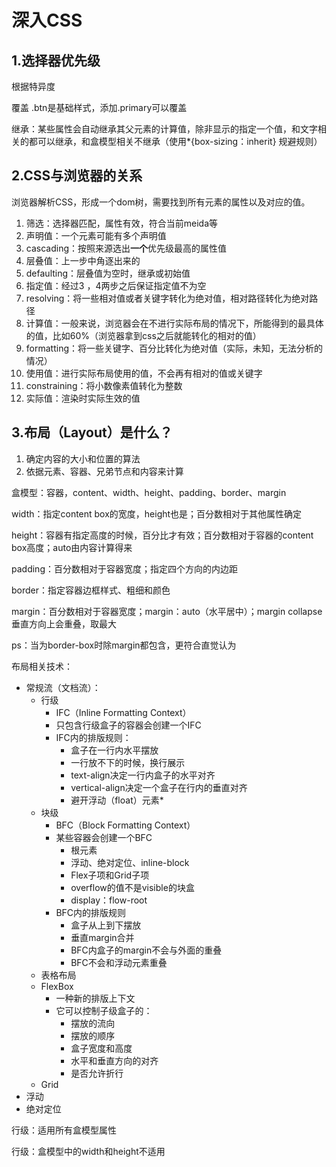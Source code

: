 # 深入CSS

## 1.选择器优先级

根据特异度

覆盖 .btn是基础样式，添加.primary可以覆盖

继承：某些属性会自动继承其父元素的计算值，除非显示的指定一个值，和文字相关的都可以继承，和盒模型相关不继承（使用*{box-sizing：inherit} 规避规则） 

## 2.CSS与浏览器的关系

浏览器解析CSS，形成一个dom树，需要找到所有元素的属性以及对应的值。

1. 筛选：选择器匹配，属性有效，符合当前meida等
2. 声明值：一个元素可能有多个声明值
3. cascading：按照来源选出**一个**优先级最高的属性值
4. 层叠值：上一步中角逐出来的
5. defaulting：层叠值为空时，继承或初始值
6. 指定值：经过3 ，4两步之后保证指定值不为空
7. resolving：将一些相对值或者关键字转化为绝对值，相对路径转化为绝对路径
8. 计算值：一般来说，浏览器会在不进行实际布局的情况下，所能得到的最具体的值，比如60%（浏览器拿到css之后就能转化的相对的值）
9. formatting：将一些关键字、百分比转化为绝对值（实际，未知，无法分析的情况）
10. 使用值：进行实际布局使用的值，不会再有相对的值或关键字
11. constraining：将小数像素值转化为整数
12. 实际值：渲染时实际生效的值

## 3.布局（Layout）是什么？

1. 确定内容的大小和位置的算法
2. 依据元素、容器、兄弟节点和内容来计算



盒模型：容器，content、width、height、padding、border、margin

width：指定content box的宽度，height也是；百分数相对于其他属性确定

height：容器有指定高度的时候，百分比才有效；百分数相对于容器的content box高度；auto由内容计算得来

padding：百分数相对于容器宽度；指定四个方向的内边距

border：指定容器边框样式、粗细和颜色

margin：百分数相对于容器宽度；margin：auto（水平居中）；margin collapse 垂直方向上会重叠，取最大

ps：当为border-box时除margin都包含，更符合直觉认为



布局相关技术：

- 常规流（文档流）：
  - 行级
    - IFC（Inline Formatting Context）
    - 只包含行级盒子的容器会创建一个IFC
    - IFC内的排版规则：
      - 盒子在一行内水平摆放
      - 一行放不下的时候，换行展示
      - text-align决定一行内盒子的水平对齐
      - vertical-align决定一个盒子在行内的垂直对齐
      - 避开浮动（float）元素*
  - 块级
    - BFC（Block Formatting Context）
    - 某些容器会创建一个BFC
      - 根元素
      - 浮动、绝对定位、inline-block
      - Flex子项和Grid子项
      - overflow的值不是visible的块盒
      - display：flow-root
    - BFC内的排版规则
      - 盒子从上到下摆放
      - 垂直margin合并
      - BFC内盒子的margin不会与外面的重叠
      - BFC不会和浮动元素重叠
  - 表格布局
  - FlexBox
    - 一种新的排版上下文
    - 它可以控制子级盒子的：
      - 摆放的流向
      - 摆放的顺序
      - 盒子宽度和高度
      - 水平和垂直方向的对齐
      - 是否允许折行
  - Grid
- 浮动
- 绝对定位



行级：适用所有盒模型属性

行级：盒模型中的width和height不适用
